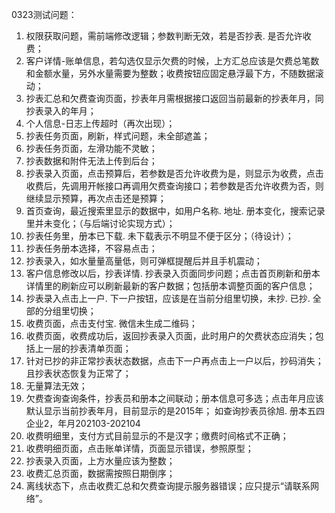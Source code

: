 0323测试问题：
1. 权限获取问题，需前端修改逻辑；参数判断无效，若是否抄表. 是否允许收费；
2. 客户详情-账单信息，若勾选仅显示欠费的时候，上方汇总应该是欠费总笔数和金额水量，另外水量需要为整数；收费按钮应固定悬浮最下方，不随数据滚动；
3. 抄表汇总和欠费查询页面，抄表年月需根据接口返回当前最新的抄表年月，同抄表录入的年月；
4. 个人信息-日志上传超时（再次出现）；
5. 抄表任务页面，刷新，样式问题，未全部遮盖；
6. 抄表任务页面，左滑功能不灵敏；
7. 抄表数据和附件无法上传到后台；
8. 抄表录入页面，点击预算后，若参数是否允许收费为是，则显示为收费，点击收费后，先调用开帐接口再调用欠费查询接口；若参数是否允许收费为否，则继续显示预算，再次点击还是预算；
9. 首页查询，最近搜索里显示的数据中，如用户名称. 地址. 册本变化，搜索记录里并未变化；（与后端讨论实现方式）；
10. 抄表任务里，册本已下载. 未下载表示不明显不便于区分；（待设计）；
11. 抄表任务册本选择，不容易点击；
12. 抄表录入，如水量量高量低，则可弹框提醒后并且手机震动；
13. 客户信息修改以后，抄表详情. 抄表录入页面同步问题；点击首页刷新和册本详情里的刷新应可以刷新最新的客户数据；包括册本调整页面的客户信息；
14. 抄表录入点击上一户. 下一户按钮，应该是在当前分组里切换，未抄. 已抄. 全部的分组里切换；
15. 收费页面，点击支付宝. 微信未生成二维码；
16. 收费页面，收费成功后，返回抄表录入页面，此时用户的欠费状态应消失；包括上一层的抄表清单页面；
17. 针对已抄的非正常抄表状态数据，点击下一户再点击上一户以后，抄码消失；且抄表状态恢复为正常了；
18. 无量算法无效；
19. 欠费查询查询条件，抄表员和册本之间联动；册本信息可多选；点击年月应该默认显示当前抄表年月，目前显示的是2015年； 如查询抄表员徐旭. 册本五四企业2，年月202103-202104
20. 收费明细里，支付方式目前显示的不是汉字；缴费时间格式不正确；
21. 收费明细页面，点击账单详情，页面显示错误，参照原型；
22. 抄表录入页面，上方水量应该为整数；
23. 收费汇总页面，数据需按照日期倒序；
24. 离线状态下，点击收费汇总和欠费查询提示服务器错误；应只提示“请联系网络”。